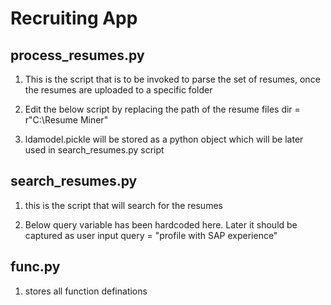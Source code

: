 # Recruiting App

process_resumes.py
------------------------
1) This is the script that is to be invoked to parse the set of resumes, once the resumes are uploaded to a specific folder

2) Edit the below script by replacing the path of the resume files
dir =  r"C:\Resume Miner"

3) ldamodel.pickle will be stored as a python object which will be later used in search_resumes.py script


search_resumes.py
-------------------------
1) this is the script that will search for the resumes

2) Below query variable has been hardcoded here. Later it should be captured as user input
query  = "profile with SAP experience"


func.py
---------
1) stores all function definations


